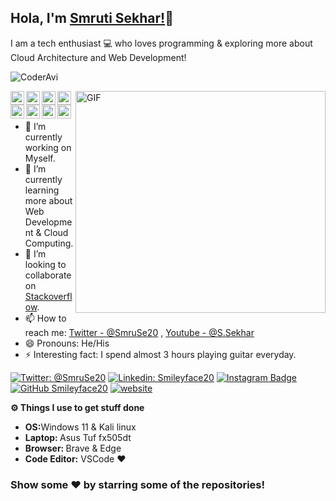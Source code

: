 ## Hola, I'm [Smruti Sekhar!](https://coderavi.github.io/my-protfolio/)👋
I am a tech enthusiast 💻 who loves programming & exploring more about Cloud Architecture and Web Development!
<p align="left">
<img src="https://komarev.com/ghpvc/?username=CoderAvi&label=Profile views&color=green&style=plastic" alt="CoderAvi" /> 
</p>
</a><img align="right" alt="GIF" src="https://camo.githubusercontent.com/992babdffd8c74a1502de375fbdf7e4d54773242/68747470733a2f2f6d656469612e67697068792e636f6d2f6d656469612f53576f536b4e36447854737a71494b4571762f67697068792e676966" width="400" height="355" />
</a>


<a href="https://twitter.com/SmruSe20">
  <img align="left" alt="Smruti's Twitter" width="22px" src="https://cdn.jsdelivr.net/npm/simple-icons@v3/icons/twitter.svg" />
</a>
<a href="[https://www.linkedin.com/in/smrutisekhar2001/]">
  <img align="left" alt="Smruti's Linkdein" width="22px" src="https://cdn.jsdelivr.net/npm/simple-icons@v3/icons/linkedin.svg" />
</a>
<a href="https://github.com/Smileyface20">
  <img align="left" alt="Smruti's Github" width="22px" src="https://cdn.jsdelivr.net/npm/simple-icons@v3/icons/github.svg" />
</a>
<a href="https://stackoverflow.com/users/19222067/smruti-sekhar?tab=profile">
  <img align="left" alt="Smruti's Stackoverflow" width="22px" src="https://cdn.jsdelivr.net/npm/simple-icons@v3/icons/stackoverflow.svg" />
</a>
<a href="https://www.instagram.com/s._.shekhar._/">
  <img align="left" alt="Smruti's Instagram" width="22px" src="https://cdn.jsdelivr.net/npm/simple-icons@v3/icons/instagram.svg" />
</a>
<a href="https://www.facebook.com/profile.php?id=100010572190367">
  <img align="left" alt="Smruti's Facebook" width="22px" src="https://cdn.jsdelivr.net/npm/simple-icons@v3/icons/facebook.svg" />

<a href="https://www.youtube.com/channel/UCl6srlVqE-FwPTa1SmEZJ2Q">
  <img align="left" alt="Smruti's Youtube" width="22px" src="https://cdn.jsdelivr.net/npm/simple-icons@v3/icons/youtube.svg" />
</a>
<a href="https://www.hackerrank.com/ss20032001">
  <img align="left" alt="Smruti's hackerrank" width="22px" src="https://cdn.jsdelivr.net/npm/simple-icons@v3/icons/hackerrank.svg" />
</a>	
<br/>
<br/>
		
- 🔭 I’m currently working on Myself.
- 🌱 I’m currently learning more about Web Development & Cloud Computing.
- 👯 I’m looking to collaborate on [Stackoverflow](https://stackoverflow.com/users/19222067/smruti-sekhar).
- 📫 How to reach me: [Twitter - @SmruSe20](https://twitter.com/SmruSe20) , [Youtube - @S.Sekhar](https://www.youtube.com/channel/UCl6srlVqE-FwPTa1SmEZJ2Q)
- 😄 Pronouns: He/His    
- ⚡ Interesting fact: I spend almost 3 hours playing guitar everyday.       
           
 
[![Twitter: @SmruSe20](https://img.shields.io/twitter/follow/Smileyface20?style=social)](https://twitter.com/SmruSe20)
[![Linkedin: Smileyface20](https://img.shields.io/badge/-Smileyface20-blue?style=flat-square&logo=Linkedin&logoColor=white&link=https://www.linkedin.com/in/smrutisekhar2001/)](https://www.linkedin.com/in/smrutisekhar2001/)
[![Instagram Badge](https://img.shields.io/badge/-Instagram-e4405f?style=flat-square&logo=Instagram&logoColor=white)](https://www.instagram.com/s._.shekhar._/) 
[![GitHub Smileyface20](https://img.shields.io/github/followers/Smileyface20?label=follow&style=social)](https://github.com/Smileyface20)
[![website](https://img.shields.io/badge/Portfolio-Smileyface20-2648ff?style=flat-square&logo=google-chrome)](https://smileyface20.github.io/MyPortfolio/)


<b>⚙️ Things I use to get stuff done</b></summary>
  	<ul>
  	    <li><b>OS:</b>Windows 11 & Kali linux</li>
	    <li><b>Laptop: </b> Asus Tuf fx505dt</li>
  	    <li><b>Browser: </b> Brave & Edge</li>
	    <li><b>Code Editor:</b> VSCode ❤</li>
        </ul>	

<div align="centre">

### Show some ❤️ by starring some of the repositories!



</div>


  
